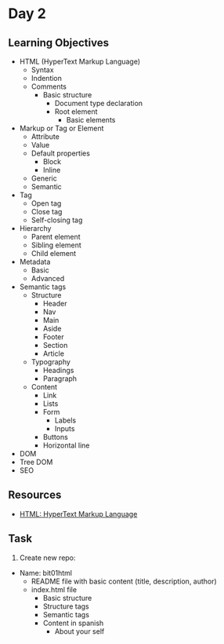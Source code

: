 # Day 2
## Learning Objectives
* HTML (HyperText Markup Language)
  - Syntax
  - Indention
  - Comments
	* Basic structure
		- Document type declaration
		* Root element
			- Basic elements
* Markup or Tag or Element
	- Attribute
	- Value
	* Default properties
		- Block
		- Inline
  - Generic
  - Semantic
* Tag
	- Open tag
	- Close tag
	- Self-closing tag
* Hierarchy
	- Parent element
	- Sibling element
	- Child element
* Metadata
	- Basic
	- Advanced
* Semantic tags
	* Structure
		- Header
		- Nav
		- Main
		- Aside
		- Footer
		- Section
		- Article
	* Typography
		- Headings
		- Paragraph
	* Content
		- Link
		- Lists
		* Form
			- Labels
			- Inputs
		- Buttons
		- Horizontal line
* DOM
* Tree DOM
* SEO
## Resources
- [HTML: HyperText Markup Language](https://developer.mozilla.org/en-US/docs/Web/HTML)
## Task
1. Create new repo:
  * Name: bit01html
    - README file with basic content (title, description, author)
    * index.html file
      - Basic structure
      - Structure tags
      - Semantic tags
      * Content in spanish
        - About your self
